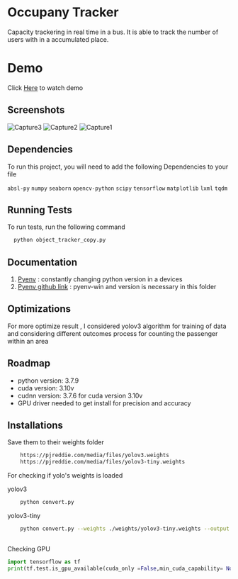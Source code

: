 # Occupany Tracker
Capacity trackering in real time in a bus. It is able to track the number of users with in a accumulated place.

# Demo
Click [Here](https://s9.gifyu.com/images/output_6.gif) to watch demo

## Screenshots

![Capture3](https://user-images.githubusercontent.com/85349550/218063737-54e590d8-2748-4b8c-a15f-28d6520810e2.png)
![Capture2](https://user-images.githubusercontent.com/85349550/218063702-21bdde59-41a7-465d-86fd-750c016d718d.png)
![Capture1](https://user-images.githubusercontent.com/85349550/218063633-d90f7310-2129-49bf-8f17-1fd9829ff705.png)



## Dependencies

To run this project, you will need to add the following Dependencies to your file

`absl-py`
`numpy`
`seaborn`
`opencv-python`
`scipy`
`tensorflow`
`matplotlib`
`lxml`
`tqdm`

## Running Tests

To run tests, run the following command

```bash
  python object_tracker_copy.py
```


## Documentation

1. [Pyenv](https://k0nze.dev/posts/install-pyenv-venv-vscode/) : constantly changing python version in a  devices
2. [Pyenv github link](https://github.com/pyenv-win/pyenv-win) : pyenv-win and version is necessary in this  folder
## Optimizations
For more optimize result , I considered yolov3 algorithm for training of data and considering different outcomes process for counting the passenger within an area


## Roadmap

- python version: 3.7.9
- cuda version: 3.10v
- cudnn version: 3.7.6 for cuda version 3.10v
- GPU driver needed to get install for precision and accuracy


## Installations
Save them to their weights folder

```bash
    https://pjreddie.com/media/files/yolov3.weights
    https://pjreddie.com/media/files/yolov3-tiny.weights
```
For checking if yolo's weights is loaded

yolov3
```bash
    python convert.py
```
yolov3-tiny
```bash
    python convert.py --weights ./weights/yolov3-tiny.weights --output ./weights/yolov3-tiny.tf
```
## 

Checking GPU
```python
import tensorflow as tf
print(tf.test.is_gpu_available(cuda_only =False,min_cuda_capability= None))
```



